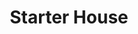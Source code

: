 ---
title: Starter House
image: /assets/images/playlists/lets-play/lets-play-logo.jpg
featured: true
---